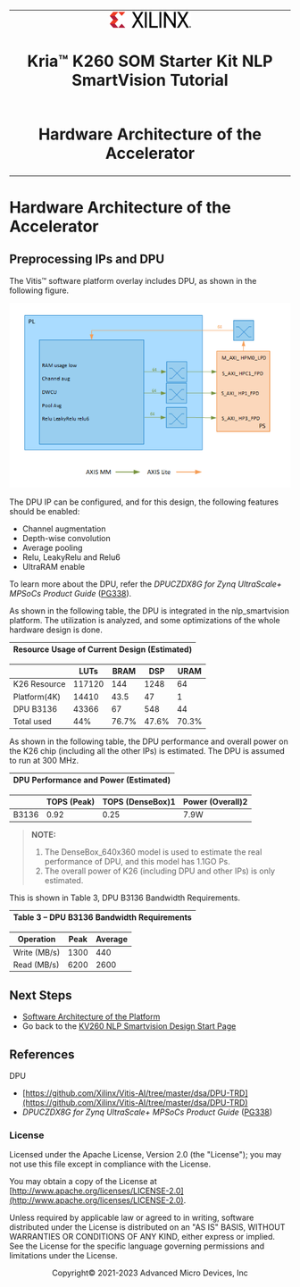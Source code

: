 ﻿<table class="sphinxhide">
 <tr>
   <td align="center"><img src="../../media/xilinx-logo.png" width="30%"/><h1> Kria&trade; K260 SOM Starter Kit NLP SmartVision Tutorial</h1>
   </td>
 </tr>
 <tr>
 <td align="center"><h1> Hardware Architecture of the Accelerator </h1>

 </td>
 </tr>
</table>

# Hardware Architecture of the Accelerator

## Preprocessing IPs and DPU

The Vitis&trade; software platform overlay includes DPU, as shown in the following figure.

![IP_overlay_and_connection_block_diagram](../../media/nlp_smartvision/IP_overlay_and_connection_block_diagram.png)

The DPU IP can be configured, and for this design, the following features should be enabled:

* Channel augmentation
* Depth-wise convolution
* Average pooling
* Relu, LeakyRelu and Relu6
* UltraRAM enable

To learn more about the DPU, refer the *DPUCZDX8G for Zynq UltraScale+ MPSoCs Product Guide* ([PG338](https://docs.xilinx.com/access/sources/dita/map?url=pg338-dpu&ft:locale=en-US)).

As shown in the following table, the DPU is integrated in the nlp_smartvision platform. The utilization is analyzed, and some optimizations of the whole hardware design is done.

|Resource Usage of Current Design (Estimated)|
|-|

||LUTs|BRAM|DSP|URAM|
|----|----|---|----|--|
|K26 Resource|117120|144|1248|64|
|Platform(4K)|14410|43.5|47|1|
|DPU B3136|43366|67|548|44|
|Total used|44%|76.7%|47.6%|70.3%|

As shown in the following table, the DPU performance and overall power on the K26 chip (including all the other IPs) is estimated. The DPU is assumed to run at 300 MHz.

|DPU Performance and Power (Estimated)|
|-|

||TOPS (Peak)|TOPS (DenseBox)1|Power (Overall)2
|-|-|-|-|
|B3136|0.92|0.25|7.9W

>**NOTE:**
>
>1. The DenseBox_640x360 model is used to estimate the real performance of DPU, and this model has 1.1GO Ps.
>2. The overall power of K26 (including DPU and other IPs) is only estimated.

This is shown in Table 3, DPU B3136 Bandwidth Requirements.

|Table 3 – DPU B3136 Bandwidth Requirements|
|-|

|Operation|Peak|Average|
|-|-|-|
|Write (MB/s)|1300|440
|Read (MB/s)|6200|2600

## Next Steps

* [Software Architecture of the Platform](sw_arch_platform_nlp.md)
* Go back to the [KV260 NLP Smartvision Design Start Page](../nlp_smartvision_landing)

## References

DPU

* [https://github.com/Xilinx/Vitis-AI/tree/master/dsa/DPU-TRD](https://github.com/Xilinx/Vitis-AI/tree/master/dsa/DPU-TRD)
* *DPUCZDX8G for Zynq UltraScale+ MPSoCs Product Guide* ([PG338](https://docs.xilinx.com/access/sources/dita/map?url=pg338-dpu&ft:locale=en-US))

### License

Licensed under the Apache License, Version 2.0 (the "License"); you may not use this file except in compliance with the License.

You may obtain a copy of the License at
[http://www.apache.org/licenses/LICENSE-2.0](http://www.apache.org/licenses/LICENSE-2.0).

Unless required by applicable law or agreed to in writing, software distributed under the License is distributed on an "AS IS" BASIS, WITHOUT WARRANTIES OR CONDITIONS OF ANY KIND, either express or implied. See the License for the specific language governing permissions and limitations under the License.

<p align="center">Copyright&copy; 2021-2023 Advanced Micro Devices, Inc</p>
